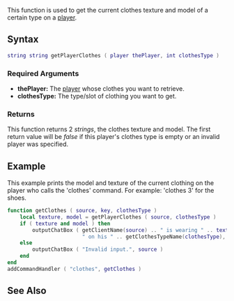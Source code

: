 This function is used to get the current clothes texture and model of a certain type on a [player](/docs/player.md "wikilink").

Syntax
------

``` lua
string string getPlayerClothes ( player thePlayer, int clothesType )
```

### Required Arguments

-   **thePlayer:** The [player](/docs/player.md "wikilink") whose clothes you want to retrieve.
-   **clothesType:** The type/slot of clothing you want to get.

### Returns

This function returns 2 *strings*, the clothes texture and model. The first return value will be *false* if this player's clothes type is empty or an invalid player was specified.

Example
-------

This example prints the model and texture of the current clothing on the player who calls the 'clothes' command. For example: 'clothes 3' for the shoes.

``` lua
function getClothes ( source, key, clothesType )
    local texture, model = getPlayerClothes ( source, clothesType )
    if ( texture and model ) then
        outputChatBox ( getClientName(source) .. " is wearing " .. texture .. " " .. model ..
                        " on his " .. getClothesTypeName(clothesType), source )
    else
        outputChatBox ( "Invalid input.", source )
    end
end
addCommandHandler ( "clothes", getClothes )
```

See Also
--------
